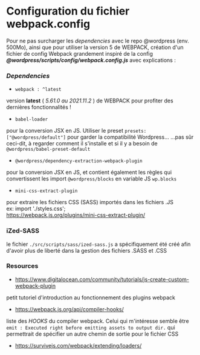 # Configuration du fichier webpack.config

Pour ne pas surcharger les _dependencies_ avec le repo @wordpress (env. 500Mo), 
ainsi que pour utiliser la version 5 de WEBPACK, création d'un fichier de config Webpack grandement inspiré de la config
_**@wordpress/scripts/config/webpack.config.js**_ avec explications :

### _Dependencies_

- `webpack : ^latest`

version **latest** ( _5.61.0 au 2021.11.2_ ) de WEBPACK pour profiter des dernières fonctionnalités !

- `babel-loader`

pour la conversion JSX en JS. Utiliser le preset
`presets: ["@wordpress/default"]` pour garder la compatibilité Wordpress...
 ...pas sûr ceci-dit, à regarder comment il s'installe et si il y a besoin
de `@wordpress/babel-preset-default`

- `@wordpress/dependency-extraction-webpack-plugin`

pour la conversion JSX en JS, et contient également les règles qui
convertissent les import `@wordpress/blocks` en variable JS `wp.blocks`

- `mini-css-extract-plugin`

pour extraire les fichiers CSS (SASS) importés dans les fichiers .JS <br>
ex: import './styles.css'; <br>
https://webpack.js.org/plugins/mini-css-extract-plugin/

### iZed-SASS
le fichier `./src/scripts/sass/ized-sass.js` a spécifiquement été créé afin
d'avoir plus de liberté dans la gestion des fichiers .SASS et .CSS

### Resources
- https://www.digitalocean.com/community/tutorials/js-create-custom-webpack-plugin

petit tutoriel d'introduction au fonctionnement des plugins webpack

- https://webpack.js.org/api/compiler-hooks/

liste des _HOOKS_ du compiler webpack. Celui qui m'intéresse semble être
`emit : Executed right before emitting assets to output dir.` qui permettrait
de spécifier un autre chemin de sortie pour le fichier CSS

- https://survivejs.com/webpack/extending/loaders/
